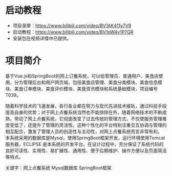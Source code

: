# 启动教程

- 项目录屏：https://www.bilibili.com/video/BV1AK411v7V9
- 启动教程：https://www.bilibili.com/video/BV1pW4y1P7GR
- 安装包在视频详情中已提供。


# 项目简介
基于Vue.js和SpringBoot的网上订餐系统，可以给管理员、普通用户、美食店使用，分为管理后台和用户网页端，包括美食店管理、美食分类模块、美食信息模块、美食订单模块、美食评价模块、美食资讯模块和系统基础模块，项目编号T039。

随着科学技术的飞速发展，各行各业都在努力与现代先进技术接轨，通过科技手段提高自身的优势；对于网上点餐系统当然也不能排除在外，随着网络技术的不断成熟，带动了网上点餐系统，它彻底改变了过去传统的管理方式，不仅使服务管理难度变低了，还提升了管理的灵活性。这种个性化的平台特别注重交互协调与管理的相互配合，激发了管理人员的创造性与主动性，对网上点餐系统而言非常有利。
本系统采用的数据库是Mysql，使用SpringBoot框架开发，运行环境使用Tomcat服务器，ECLIPSE 是本系统的开发平台。在设计过程中，充分保证了系统代码的良好可读性、实用性、易扩展性、通用性、便于后期维护、操作方便以及页面简洁等特点。
	
关键字：网上点餐系统  Mysql数据库  SpringBoot框架
